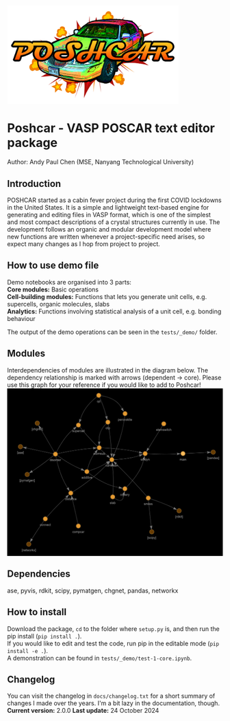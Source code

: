 <img src="graphics/POSHCAR-LOGO.png" width="400" align="center">

# Poshcar - VASP POSCAR text editor package<br>
Author: Andy Paul Chen (MSE, Nanyang Technological University)

## Introduction
POSHCAR started as a cabin fever project during the first COVID lockdowns in the United States. It is a simple and lightweight text-based engine for generating and editing files in VASP format, which is one of the simplest and most compact descriptions of a crystal structures currently in use. The development follows an organic and modular development model where new functions are written whenever a project-specific need arises, so expect many changes as I hop from project to project.

## How to use demo file
Demo notebooks are organised into 3 parts:<br>
**Core modules:** Basic operations<br>
**Cell-building modules:** Functions that lets you generate unit cells, e.g. supercells, organic molecules, slabs<br>
**Analytics:** Functions involving statistical analysis of a unit cell, e.g. bonding behaviour<br>

The output of the demo operations can be seen in the `tests/_demo/` folder.

## Modules
Interdependencies of modules are illustrated in the diagram below. The dependency relationship is marked with arrows (dependent -> core). Please use this graph for your reference if you would like to add to Poshcar!<br>
<img src="graphics/dependencygraph.png" width="600" align="center">

## Dependencies
ase, pyvis, rdkit, scipy, pymatgen, chgnet, pandas, networkx

## How to install
Download the package, `cd` to the folder where `setup.py` is, and then run the pip install (`pip install .`).<br>
If you would like to edit and test the code, run pip in the editable mode (`pip install -e .`). <br>
A demonstration can be found in `tests/_demo/test-1-core.ipynb`.

## Changelog
You can visit the changelog in `docs/changelog.txt` for a short summary of changes I made over the years. I'm a bit lazy in the documentation, though.<br>
**Current version:** 2.0.0
**Last update:** 24 October 2024

